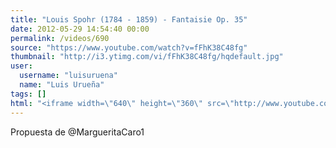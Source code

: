 ```yaml
---
title: "Louis Spohr (1784 - 1859) - Fantaisie Op. 35"
date: 2012-05-29 14:54:40 00:00
permalink: /videos/690
source: "https://www.youtube.com/watch?v=fFhK38C48fg"
thumbnail: "http://i3.ytimg.com/vi/fFhK38C48fg/hqdefault.jpg"
user:
  username: "luisuruena"
  name: "Luis Urueña"
tags: []
html: "<iframe width=\"640\" height=\"360\" src=\"http://www.youtube.com/embed/fFhK38C48fg?wmode=transparent&fs=1&feature=oembed\" frameborder=\"0\" allowfullscreen></iframe>"
---
```


Propuesta de @MargueritaCaro1